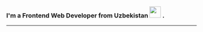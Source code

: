 ### I'm a Frontend Web Developer from Uzbekistan <img src="https://upload.wikimedia.org/wikipedia/commons/thumb/0/0b/Flag_of_Uzbekistan.png/1200px-Flag_of_Uzbekistan.png" width="30px"> .
<hr height="1px !important">

